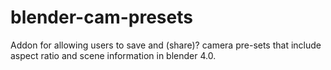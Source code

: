 # blender-cam-presets
Addon for allowing users to save and (share)? camera pre-sets that include aspect ratio and scene information in blender 4.0.
